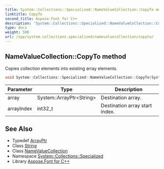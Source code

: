 ```yaml
---
title: System::Collections::Specialized::NameValueCollection::CopyTo method
linktitle: CopyTo
second_title: Aspose.Font for C++
description: 'System::Collections::Specialized::NameValueCollection::CopyTo method. Copies collection elements into existing array elements in C++.'
type: docs
weight: 500
url: /cpp/system.collections.specialized/namevaluecollection/copyto/
---
```

## NameValueCollection::CopyTo method


Copies collection elements into existing array elements.

```cpp
void System::Collections::Specialized::NameValueCollection::CopyTo(System::ArrayPtr<String> array, int32_t arrayIndex) override
```


| Parameter | Type | Description |
| --- | --- | --- |
| array | System::ArrayPtr\<String\> | Destination array. |
| arrayIndex | int32_t | Destination array start index. |

## See Also

* Typedef [ArrayPtr](../../../system/arrayptr/)
* Class [String](../../../system/string/)
* Class [NameValueCollection](../)
* Namespace [System::Collections::Specialized](../../)
* Library [Aspose.Font for C++](../../../)
